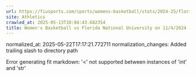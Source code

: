 ```yaml
---
url: https://fiusports.com/sports/womens-basketball/stats/2024-25/florida-national-university/boxscore/12615/
site: Athletics
crawled_at: 2025-05-13T10:04:43.682354
title: Women's Basketball vs Florida National University on 11/4/2024 - Box Score - FIU Athletics
---
```

normalized_at: 2025-05-22T17:17:21.772711
normalization_changes: Added trailing slash to directory path

Error generating fit markdown: '<' not supported between instances of 'int' and 'str'